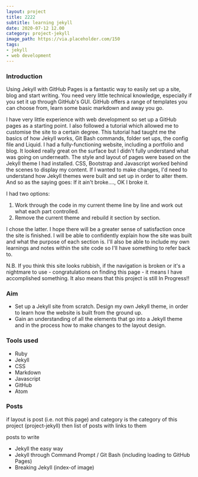 ```yaml
---
layout: project
title: 2222
subtitle: learning jekyll
date: 2020-07-12 12.00
category: project-jekyll
image_path: https://via.placeholder.com/150
tags:
- jekyll
- web development
---
```

### Introduction

Using Jekyll with GitHub Pages is a fantastic way to easily set up a site, blog and start writing. You need very little technical knowledge, especially if you set it up through GitHub's GUI. GitHub offers a range of templates you can choose from, learn some basic markdown and away you go.

I have very little experience with web development so set up a GitHub pages as a starting point. I also followed a tutorial which allowed me to customise the site to a certain degree. This tutorial had taught me the basics of how Jekyll works, Git Bash commands, folder set ups, the config file and Liquid. I had a fully-functioning website, including a portfolio and blog. It looked really great on the surface but I didn't fully understand what was going on underneath. The style and layout of pages were based on the Jekyll theme I had installed. CSS, Bootstrap and Javascript worked behind the scenes to display my content. If I wanted to make changes, I'd need to understand how Jekyll themes were built and set up in order to alter them. And so as the saying goes: If it ain't broke...., OK I broke it.

I had two options:

1. Work through the code in my current theme line by line and work out what each part controlled.
2. Remove the current theme and rebuild it section by section.

I chose the latter. I hope there will be a greater sense of satisfaction once the site is finished. I will be able to confidently explain how the site was built and what the purpose of each section is. I'll also be able to include my own learnings and notes within the site code so I'll have something to refer back to.

N.B. If you think this site looks rubbish, if the navigation is broken or it's a nightmare to use - congratulations on finding this page - it means I have accomplished something. It also means that this project is still In Progress!!

### Aim
- Set up a Jekyll site from scratch. Design my own Jekyll theme, in order to learn how the website is built from the ground up.
- Gain an understanding of all the elements that go into a Jekyll theme and in the process how to make changes to the layout design.

### Tools used
- Ruby
- Jekyll
- CSS
- Markdown
- Javascript
- GitHub
- Atom

### Posts

if layout is post (i.e. not this page) and category is the category of this project (project-jekyll) then list of posts with links to them

posts to write

- Jekyll the easy way
- Jekyll through Command Prompt / Git Bash (including loading to GitHub Pages)
- Breaking Jekyll (index-of image)

